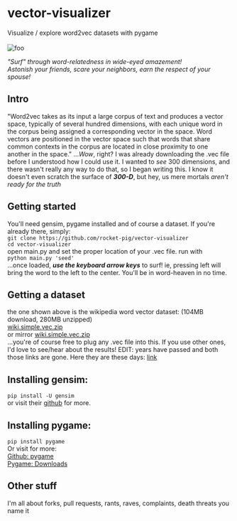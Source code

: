 # vector-visualizer
Visualize / explore word2vec datasets with pygame 
\
\
![foo](https://darknesseverytime.live/mirror/sample.gif "title")  

_"Surf" through word-relatedness in wide-eyed amazement!_  
_Astonish your friends, scare your neighbors, earn the respect of your spouse!_
## Intro
"Word2vec takes as its input a large corpus of text and produces a vector space, typically of several hundred dimensions, with each unique word in the corpus being assigned a corresponding vector in the space. Word vectors are positioned in the vector space such that words that share common contexts in the corpus are located in close proximity to one another in the space."  ...*Wow*, right? I was already downloading the .vec file before I understood how I could use it. I wanted to *see* 300 dimensions, and there wasn't really any way to do that, so I began writing this. I know it doesn't even scratch the surface of ***300-D***, but hey, us mere mortals *aren't ready for the truth* 


## Getting started
You'll need gensim, pygame installed and of course a dataset. If you're already there, simply:  
`git clone https://github.com/rocket-pig/vector-visualizer`\
`cd vector-visualizer`\
open main.py and set the proper location of your .vec file.
run with\
`python main.py 'seed'`\
...once loaded, ***use the keyboard arrow keys*** to surf! ie, 
pressing left will bring the word to the left to the center. You'll be in word-heaven in no time.  



## Getting a dataset
the one shown above is the wikipedia word vector dataset: (104MB download, 280MB unzipped)  
[wiki.simple.vec.zip](https://darknesseverytime.live/mirror/wiki.simple.vec.zip)  
or mirror [wiki.simple.vec.zip](https://drive.google.com/uc?id=1u79f3d2PkmePzyKgubkbxOjeaZCJgCrt&export=download)  
...you're of course free to plug any .vec file into this. If you use other ones, I'd love to see/hear about the results!
EDIT: years have passed and both those links are gone.  Here they are these days: [link](https://wikipedia2vec.github.io/wikipedia2vec/pretrained/)

## Installing gensim:
`pip install -U gensim`\
or visit their [github](https://github.com/RaRe-Technologies/gensim) for more.

## Installing pygame:
`pip install pygame`\
Or visit for more:  
[Github: pygame](https://github.com/pygame/pygame)\
[Pygame: Downloads](https://www.pygame.org/download.shtml)

## Other stuff
I'm all about forks, pull requests, rants, raves, complaints, death threats you name it
